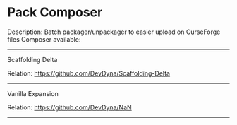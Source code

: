 
# Pack Composer

Description:
Batch packager/unpackager to easier upload on CurseForge files
Composer available:

____
Scaffolding Delta

Relation: https://github.com/DevDyna/Scaffolding-Delta
____
Vanilla Expansion

Relation: https://github.com/DevDyna/NaN
____
